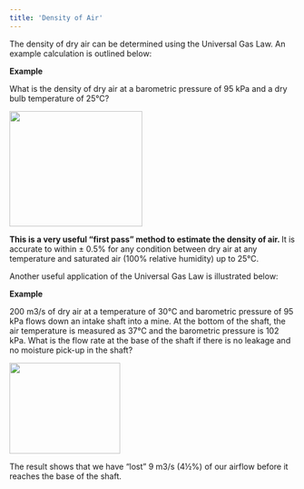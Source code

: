 ```yaml
---
title: 'Density of Air'
---
```


<p>The density of dry air can be determined using the Universal Gas Law. An example calculation is outlined below:</p>
<p><strong>Example</strong></p>
<p>What is the density of dry air at a barometric pressure of 95 kPa and a dry bulb temperature of 25&deg;C?</p>
<p><img src="properties-of-mine-air/1.png" alt="" width="234" height="203" /></p>
<p><strong>This is a very useful &ldquo;first pass&rdquo; method to estimate the density of air. </strong>It is accurate to within &plusmn; 0.5% for any condition between dry air at any temperature and saturated air (100% relative humidity) up to 25&deg;C.</p>
<p>Another useful application of the Universal Gas Law is illustrated below:</p>
<p><strong>Example</strong></p>
<p>200 m3/s of dry air at a temperature of 30&deg;C and barometric pressure of 95 kPa flows down an intake shaft into a mine. At the bottom of the shaft, the air temperature is measured as 37&deg;C and the barometric pressure is 102 kPa. What is the flow rate at the base of the shaft if there is no leakage and no moisture pick-up in the shaft?</p>
<p><strong><img src="properties-of-mine-air/2.png" alt="" width="195" height="160" /></strong></p>
<p>The result shows that we have &ldquo;lost&rdquo; 9 m3/s (4&frac12;%) of our airflow before it reaches the base of the shaft.</p>